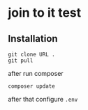 # join to it test 

## Installation

```
git clone URL .
git pull
```
after run composer
```
composer update
```
after that configure `.env`